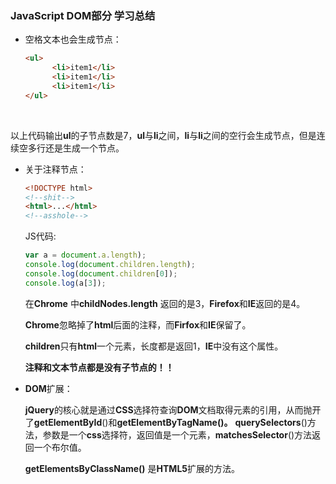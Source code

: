 ### JavaScript DOM部分 学习总结

* 空格文本也会生成节点：

  ~~~html
  <ul>
  		<li>item1</li>
  		<li>item1</li>
  		<li>item1</li>
  </ul>
  ~~~

  ​

以上代码输出**ul**的子节点数是7，**ul**与**li**之间，**li**与**li**之间的空行会生成节点，但是连续空多行还是生成一个节点。

* 关于注释节点：

  ~~~html
  <!DOCTYPE html>
  <!--shit-->
  <html>...</html>
  <!--asshole-->
  ~~~

  JS代码:

  ~~~javascript
  var a = document.a.length);
  console.log(document.children.length);
  console.log(document.children[0]);
  console.log(a[3]);
  ~~~

  在**Chrome** 中**childNodes.length** 返回的是3，**Firefox**和**IE**返回的是4。

  **Chrome**忽略掉了**html**后面的注释，而**Firfox**和**IE**保留了。

  **children**只有**html**一个元素，长度都是返回1，**IE**中没有这个属性。

  **注释和文本节点都是没有子节点的！！**

* **DOM**扩展：

  **jQuery**的核心就是通过**CSS**选择符查询**DOM**文档取得元素的引用，从而抛开了**getElementById**()和**getElementByTagName()。** **querySelectors**()方法，参数是一个**css**选择符，返回值是一个元素，**matchesSelector**()方法返回一个布尔值。

  **getElementsByClassName()** 是**HTML5**扩展的方法。

  ​

  ​

  ​

  ​